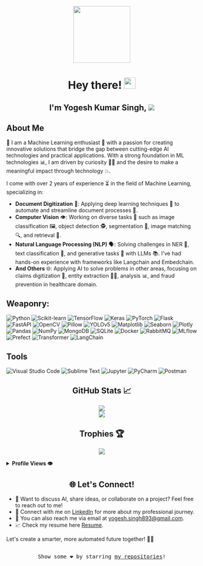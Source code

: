 <!-- Header -->
<p align="center">
  <img src="https://media.giphy.com/media/hvRJCLFzcasrR4ia7z/giphy.gif" width="150">
</p>
<h1 align="center">Hey there! <img src="https://media.giphy.com/media/3o6Zt481isNVuQIuW8/giphy.gif" width="30"></h1>
<h2 align="center"> I'm Yogesh Kumar Singh, <img src="https://readme-typing-svg.herokuapp.com?font=Urbanist&width=200&vCenter=true&height=18&color=0074C8&lines=a+Passionate+Coder;a+ML+Engineer;a+Quick+Learner;a+Multitasker"></h2>

## About Me

🤖 I am a Machine Learning enthusiast 🧠 with a passion for creating innovative solutions that bridge the gap between cutting-edge AI technologies and practical applications. With a strong foundation in ML technologies 📊, I am driven by curiosity 🕵️‍♂️ and the desire to make a meaningful impact through technology 💥.

I come with over 2 years of experience ⏳ in the field of Machine Learning, specializing in:

- **Document Digitization** 📄: Applying deep learning techniques 🧠 to automate and streamline document processes 📁.
- **Computer Vision** 👁️: Working on diverse tasks 📸 such as image classification 🖼️, object detection 🕵️, segmentation 📏, image matching 🔍, and retrieval 🔎.
- **Natural Language Processing (NLP)** 🗣️: Solving challenges in NER 🎯, text classification 📝, and generative tasks 🌟 with LLMs 📚. I've had hands-on experience with frameworks like Langchain and Embedchain.
- **And Others** 🌐: Applying AI to solve problems in other areas, focusing on claims digitization 📑, entity extraction 🕵️‍♂️, analysis 📊, and fraud prevention in healthcare domain.

## Weaponry:

![Python](https://img.shields.io/badge/-Python-3776AB?logo=python&logoColor=white)
![Scikit-learn](https://img.shields.io/badge/-Scikit--learn-F7931E?logo=scikit-learn&logoColor=white)
![TensorFlow](https://img.shields.io/badge/-TensorFlow-FF6F00?logo=TensorFlow&logoColor=white)
![Keras](https://img.shields.io/badge/-Keras-D00000?logo=Keras&logoColor=white)
![PyTorch](https://img.shields.io/badge/-PyTorch-EE4C2C?logo=PyTorch&logoColor=white)
![Flask](https://img.shields.io/badge/-Flask-000000?logo=Flask&logoColor=white)
![FastAPI](https://img.shields.io/badge/-FastAPI-009688?logo=FastAPI&logoColor=white)
![OpenCV](https://img.shields.io/badge/-OpenCV-5C3EE8?logo=OpenCV&logoColor=white)
![Pillow](https://img.shields.io/badge/-Pillow-8C3A3A?logo=Pillow&logoColor=white)
![YOLOv5](https://img.shields.io/badge/-YOLOv5-FFA500?logo=data:image/png;base64,iVBORw0KGgoAAAANSUhEUgAAAC4AAAAlCAYAAADFndpIAAABWklEQVR4Ae3S0Q0AIAwDsIW/6fCUCB9skOWnshlKjFXW75DREYw5g5LbTYKllBZbe8/ttDI17NX3nz+ESvCeJHtj12hLpmR1plXTQGvJCUgnhWjKLYhAAiIN0wwmo1lgv0CWQIlIGw5nm5L5vgNfAOpIC8UlECWYSfJlOExq9RHxKNg1dMNy1Rf0h2A+tOdtTvZEBbAKyhR1uZW7QAAAAASUVORK5CYII=)
![Matplotlib](https://img.shields.io/badge/-Matplotlib-11557C?logo=Python&logoColor=white)
![Seaborn](https://img.shields.io/badge/-Seaborn-388E3C?logo=Python&logoColor=white)
![Plotly](https://img.shields.io/badge/-Plotly-3F4F75?logo=Plotly&logoColor=white)
![Pandas](https://img.shields.io/badge/-Pandas-150458?logo=Pandas&logoColor=white)
![NumPy](https://img.shields.io/badge/-NumPy-013243?logo=NumPy&logoColor=white)
![MongoDB](https://img.shields.io/badge/-MongoDB-47A248?logo=MongoDB&logoColor=white)
![SQLite](https://img.shields.io/badge/-SQLite-003B57?logo=SQLite&logoColor=white)
![Docker](https://img.shields.io/badge/-Docker-2496ED?logo=Docker&logoColor=white)
![RabbitMQ](https://img.shields.io/badge/-RabbitMQ-FF6600?logo=RabbitMQ&logoColor=white)
![MLflow](https://img.shields.io/badge/-MLflow-2496ED?logo=MLflow&logoColor=white)
![Prefect](https://img.shields.io/badge/-Prefect-ffbf00?logo=Prefect&logoColor=white)
![Transformer](https://img.shields.io/badge/-Transformer-FF5733?logoColor=white)
![LangChain](https://img.shields.io/badge/-LangChain-3498DB?logoColor=white)


## Tools
![Visual Studio Code](https://img.shields.io/badge/Visual%20Studio%20Code-0078d7.svg?style=for-the-badge&logo=visual-studio-code&logoColor=white)
![Sublime Text](https://img.shields.io/badge/Sublime_text-%23575757.svg?style=for-the-badge&logo=sublime-text&logoColor=important)
![Jupyter](https://img.shields.io/badge/Jupyter-F37626.svg?style=for-the-badge&logo=Jupyter&logoColor=white)
![PyCharm](https://img.shields.io/badge/PyCharm-000000.svg?style=for-the-badge&logo=PyCharm&logoColor=white)
![Postman](https://img.shields.io/badge/Postman-FF6C37.svg?style=for-the-badge&logo=Postman&logoColor=white)


<!-- Stats -->
<h2 align="center">GitHub Stats 📈</h2>
<p align="center">
  <img src="https://github-readme-stats.vercel.app/api/top-langs/?username=thatAverageGuy&show_icons=true&theme=radical">
  <br>
  <img src="https://github-readme-stats.vercel.app/api?username=thatAverageGuy&show_icons=true&theme=radical">
</p>

<!-- Trophies -->
<h2 align="center">Trophies 🏆</h2>
<p align="center">
  <img src="https://github-profile-trophy.vercel.app/?username=thatAverageGuy&theme=juicyfresh&no-frame=true&row=1&&margin-w=20&no-bg=true">
</p>

<details>
  <summary><b> Profile Views 👁️</b></summary>
  <br>
  <img src="https://komarev.com/ghpvc/?username=thatAverageGuy&label=PROFILE+VIEWS&style=for-the-badge&color=brightgreen">
</details>

<!-- Contact -->
<h2 align="center">🌐 Let's Connect!</h2>

- 💬 Want to discuss AI, share ideas, or collaborate on a project? Feel free to reach out to me!
- 📱 Connect with me on [LinkedIn](https://www.linkedin.com/in/yogesh-kumar-singh-253467190/) for more about my professional journey.
- 📧 You can also reach me via email at [yogesh.singh893@gmail.com](mailto:yogesh.singh893@gmail.com).
- 📈 Check my resume here [Resume](https://drive.google.com/file/d/18zy78F8r2tAIh3A5k2cf0e04ZT0PCyrk/view?usp=drivesdk).

Let's create a smarter, more automated future together! 🤝🤖


<!-- Footer -->
<p align="center">
  <samp>
    <br>
    Show some ❤️ by starring <a href="https://github.com/thatAverageGuy?tab=repositories">my repositories</a>!
  </samp>
</p>
